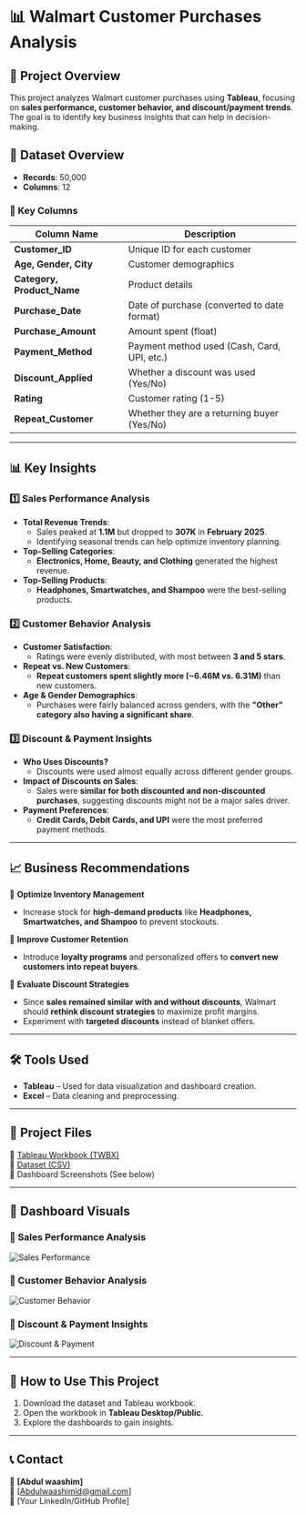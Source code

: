 # 📊 Walmart Customer Purchases Analysis  

## 📌 Project Overview  
This project analyzes Walmart customer purchases using **Tableau**, focusing on **sales performance, customer behavior, and discount/payment trends**. The goal is to identify key business insights that can help in decision-making.  

## 📂 Dataset Overview  
- **Records**: 50,000  
- **Columns**: 12  

### 🔑 Key Columns  
| Column Name        | Description |
|--------------------|-------------|
| **Customer_ID**   | Unique ID for each customer |
| **Age, Gender, City** | Customer demographics |
| **Category, Product_Name** | Product details |
| **Purchase_Date** | Date of purchase (converted to date format) |
| **Purchase_Amount** | Amount spent (float) |
| **Payment_Method** | Payment method used (Cash, Card, UPI, etc.) |
| **Discount_Applied** | Whether a discount was used (Yes/No) |
| **Rating** | Customer rating (1-5) |
| **Repeat_Customer** | Whether they are a returning buyer (Yes/No) |

---

## 📊 Key Insights  

### 1️⃣ Sales Performance Analysis  
- **Total Revenue Trends**:  
  - Sales peaked at **1.1M** but dropped to **307K** in **February 2025**.  
  - Identifying seasonal trends can help optimize inventory planning.  
- **Top-Selling Categories**:  
  - **Electronics, Home, Beauty, and Clothing** generated the highest revenue.  
- **Top-Selling Products**:  
  - **Headphones, Smartwatches, and Shampoo** were the best-selling products.  

### 2️⃣ Customer Behavior Analysis  
- **Customer Satisfaction**:  
  - Ratings were evenly distributed, with most between **3 and 5 stars**.  
- **Repeat vs. New Customers**:  
  - **Repeat customers spent slightly more (~6.46M vs. 6.31M)** than new customers.  
- **Age & Gender Demographics**:  
  - Purchases were fairly balanced across genders, with the **"Other" category also having a significant share**.  

### 3️⃣ Discount & Payment Insights  
- **Who Uses Discounts?**  
  - Discounts were used almost equally across different gender groups.  
- **Impact of Discounts on Sales**:  
  - Sales were **similar for both discounted and non-discounted purchases**, suggesting discounts might not be a major sales driver.  
- **Payment Preferences**:  
  - **Credit Cards, Debit Cards, and UPI** were the most preferred payment methods.  

---

## 📈 Business Recommendations  

🔹 **Optimize Inventory Management**  
- Increase stock for **high-demand products** like **Headphones, Smartwatches, and Shampoo** to prevent stockouts.  

🔹 **Improve Customer Retention**  
- Introduce **loyalty programs** and personalized offers to **convert new customers into repeat buyers**.  

🔹 **Evaluate Discount Strategies**  
- Since **sales remained similar with and without discounts**, Walmart should **rethink discount strategies** to maximize profit margins.  
- Experiment with **targeted discounts** instead of blanket offers.  

---

## 🛠 Tools Used  
- **Tableau** – Used for data visualization and dashboard creation.  
- **Excel** – Data cleaning and preprocessing.  

---


## 📁 Project Files  
📂 [Tableau Workbook (TWBX)](link-to-your-file)  
📂 [Dataset (CSV)](link-to-your-file)  
📂 Dashboard Screenshots (See below)  

---

## 📸 Dashboard Visuals  
### 🔹 Sales Performance Analysis  
![Sales Performance](link-to-your-image)  

### 🔹 Customer Behavior Analysis  
![Customer Behavior](link-to-your-image)  

### 🔹 Discount & Payment Insights  
![Discount & Payment](link-to-your-image)  

---

## 🚀 How to Use This Project  
1. Download the dataset and Tableau workbook.  
2. Open the workbook in **Tableau Desktop/Public**.  
3. Explore the dashboards to gain insights.  

---

## 📞 Contact  
👤 **[Abdul waashim]**  
📧 [Abdulwaashimid@gmail.com]  
🔗 [Your LinkedIn/GitHub Profile]  
